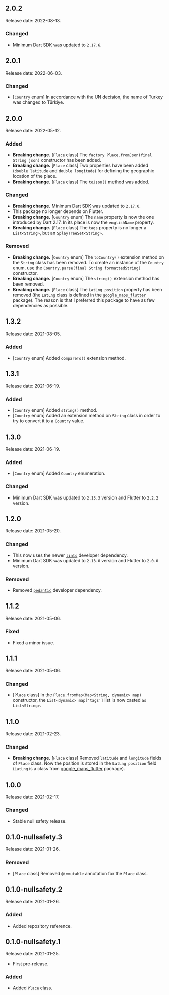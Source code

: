 ## 2.0.2

Release date: 2022-08-13.

### Changed

* Minimum Dart SDK was updated to `2.17.6`.

## 2.0.1

Release date: 2022-06-03.

### Changed

* [`Country` enum] In accordance with the UN decision, the name of Turkey was changed to Türkiye.

## 2.0.0

Release date: 2022-05-12.

### Added

* **Breaking change.** [`Place` class] The `factory Place.fromJson(final String json)` constructor has been added.
* **Breaking change.** [`Place` class] Two properties have been added (`double latitude` and `double longitude`) for defining the geographic location of the place.
* **Breaking change.** [`Place` class] The `toJson()` method was added.

### Changed

* **Breaking change.** Minimum Dart SDK was updated to `2.17.0`.
* This package no longer depends on Flutter.
* **Breaking change.** [`Country` enum] The `name` property is now the one introduced by Dart 2.17. In its place is now the `englishName` property.
* **Breaking change.** [`Place` class] The `tags` property is no longer a `List<String>`, but an `SplayTreeSet<String>`.

### Removed

* **Breaking change.** [`Country` enum] The `toCountry()` extension method on the `String` class has been removed. To create an instance of the `Country` enum, use the `Country.parse(final String formattedString)` constructor.
* **Breaking change.** [`Country` enum] The `string()` extension method has been removed.
* **Breaking change.** [`Place` class] The `LatLng position` property has been removed (the `LatLng` class is defined in the [`google_maps_flutter`](https://pub.dev/packages/google_maps_flutter) package). The reason is that I preferred this package to have as few dependencies as possible.

## 1.3.2

Release date: 2021-08-05.

### Added

* [`Country` enum] Added `compareTo()` extension method.

## 1.3.1

Release date: 2021-06-19.

### Added

* [`Country` enum] Added `string()` method.
* [`Country` enum] Added an extension method on `String` class in order to try to convert it to a `Country` value.

## 1.3.0

Release date: 2021-06-19.

### Added

* [`Country` enum] Added `Country` enumeration.

### Changed

* Minimum Dart SDK was updated to `2.13.3` version and Flutter to `2.2.2` version.

## 1.2.0

Release date: 2021-05-20.

### Changed

* This now uses the newer [`lints`](https://pub.dev/packages/lints) developer dependency.
* Minimum Dart SDK was updated to `2.13.0` version and Flutter to `2.0.0` version.

### Removed

* Removed [`pedantic`](https://pub.dev/packages/pedantic) developer dependency.

## 1.1.2

Release date: 2021-05-06.

### Fixed

* Fixed a minor issue.

## 1.1.1

Release date: 2021-05-06.

### Changed

* [`Place` class] In the `Place.fromMap(Map<String, dynamic> map)` constructor, the `List<dynamic> map['tags']` list is now casted `as List<String>`.

## 1.1.0

Release date: 2021-02-23.

### Changed

* **Breaking change.** [`Place` class] Removed `latitude` and `longitude` fields of `Place` class. Now the position is stored in the `LatLng position` field (`LatLng` is a class from [google_maps_flutter](https://pub.dev/packages/google_maps_flutter) package).

## 1.0.0

Release date: 2021-02-17.

### Changed

* Stable null safety release.

## 0.1.0-nullsafety.3

Release date: 2021-01-26.

### Removed

* [`Place` class] Removed `@immutable` annotation for the `Place` class.

## 0.1.0-nullsafety.2

Release date: 2021-01-26.

### Added

* Added repository reference.

## 0.1.0-nullsafety.1

Release date: 2021-01-25.

* First pre-release.

### Added

* Added `Place` class.
